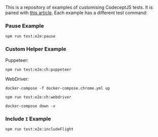 This is a repository of examples of customising CodeceptJS tests. It is paired with [this article](https://codeburst.io/customising-codeceptjs-e2e-tests-1a2bf5f32f51?source=friends_link&sk=767140b587a6efd9d71f9e06c5dc3c4b). Each example has a different test command:

### Pause Example
```
npm run test:e2e:pause
```

### Custom Helper Example

Puppeteer: 

```
npm run test:e2e:ch:puppeteer
```

WebDriver:

```
docker-compose -f docker-compose.chrome.yml up

npm run test:e2e:ch:webdriver

docker-compose down -v
```

### Include `I` Example

```
npm run test:e2e:includeFlight
```
    
